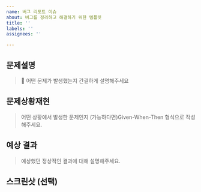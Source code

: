 ```yaml
---
name: 버그 리포트 이슈
about: 버그를 정리하고 해결하기 위한 템플릿
title: ''
labels: ''
assignees: ''

---
```


## 문제설명

> 어떤 문제가 발생했는지 간결하게 설명해주세요


## 문제상황재현

> 어떤 상황에서 발생한 문제인지 (가능하다면)Given-When-Then 형식으로 작성해주세요.


## 예상 결과

> 예상했던 정상적인 결과에 대해 설명해주세요.


## 스크린샷 (선택)
